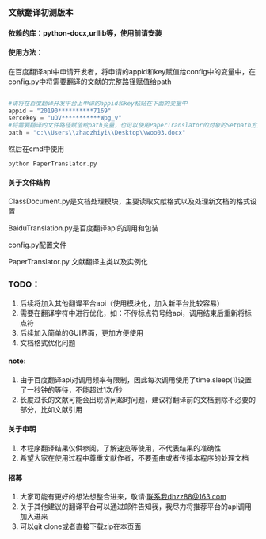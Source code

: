### 文献翻译初测版本

#### 依赖的库：python-docx,urllib等，使用前请安装

#### 使用方法：

<p>在百度翻译api中申请开发者，将申请的appid和key赋值给config中的变量中，在config.py中将需要翻译的文献的完整路径赋值给path

```python

#请将在百度翻译开发平台上申请的appid和key粘贴在下面的变量中
appid = "20190**********7169"
sercekey = "uOV***********Wpg_v"
#将需要翻译的文件路径赋值给path变量，也可以使用PaperTranslator的对象的Setpath方法设置路径
path = "c:\\Users\\zhaozhiyi\\Desktop\\woo03.docx"

```

<p>然后在cmd中使用
  
```
python PaperTranslator.py
```
#### 关于文件结构
<p> ClassDocument.py是文档处理模块，主要读取文献格式以及处理新文档的格式设置
<p> BaiduTranslation.py是百度翻译api的调用和包装
<p> config.py配置文件
<p> PaperTranslator.py 文献翻译主类以及实例化
  
### TODO：
1. 后续将加入其他翻译平台api（使用模块化，加入新平台比较容易）
2. 需要在翻译字符中进行优化，如：不传标点符号给api，调用结束后重新将标点符
3. 后续加入简单的GUI界面，更加方便使用
4. 文档格式优化问题

#### note:
1. 由于百度翻译api对调用频率有限制，因此每次调用使用了time.sleep(1)设置了一秒钟的等待，不能超过1次/秒
2. 长度过长的文献可能会出现访问超时问题，建议将翻译前的文档删除不必要的部分，比如文献引用

#### 关于申明
1. 本程序翻译结果仅供参阅，了解速览等使用，不代表结果的准确性
2. 希望大家在使用过程中尊重文献作者，不要歪曲或者传播本程序的处理文档

#### 招募
1. 大家可能有更好的想法想整合进来，敬请·联系我dhzz88@163.com
2. 关于其他建议的翻译平台可以通过邮件告知我，我尽力将推荐平台的api调用加入进来
3. 可以git clone或者直接下载zip在本页面
